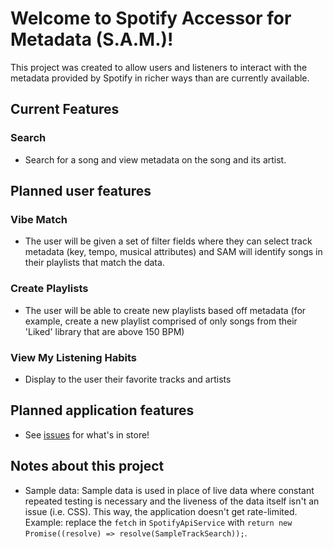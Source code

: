 # Welcome to Spotify Accessor for Metadata (S.A.M.)!

This project was created to allow users and listeners to interact with the metadata provided by Spotify in richer ways than are currently available.

## Current Features

### Search
- Search for a song and view metadata on the song and its artist.

## Planned user features

### Vibe Match
- The user will be given a set of filter fields where they can select track metadata (key, tempo, musical attributes) and SAM will identify songs in their playlists that match the data.

### Create Playlists
- The user will be able to create new playlists based off metadata (for example, create a new playlist comprised of only songs from their 'Liked' library that are above 150 BPM)

### View My Listening Habits
- Display to the user their favorite tracks and artists

## Planned application features

- See [issues](https://github.com/deantorkelson/spotify-accessor-for-metadata/issues) for what's in store!

## Notes about this project
- Sample data:
   Sample data is used in place of live data where constant repeated testing is necessary and the liveness of the data itself isn't an issue (i.e. CSS). This way, the application doesn't get rate-limited.  
   Example: replace the `fetch` in `SpotifyApiService` with `return new Promise((resolve) => resolve(SampleTrackSearch));`.

